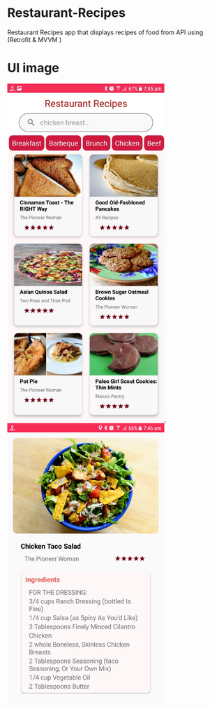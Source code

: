 # Restaurant-Recipes
Restaurant Recipes app that displays recipes of food from API using (Retrofit &amp; MVVM )


# UI image


<img src = "UI%20image/main.jpg" width="360" heigh="600">,
<img src = "UI%20image/detailes.png" width="360" heigh="800">
